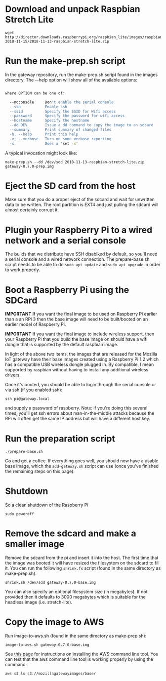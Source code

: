 # Download and unpack Raspbian Stretch Lite
```
wget http://director.downloads.raspberrypi.org/raspbian_lite/images/raspbian_lite-2018-11-15/2018-11-13-raspbian-stretch-lite.zip
```

# Run the make-prep.sh script

In the gateway repository, run the make-prep.sh script found in the images directory. The --help option will show all of the available options:
```make-prep.sh [OPTION] img-file prep-file

where OPTION can be one of:

  --noconsole     Don't enable the serial console
  --ssh           Enable ssh
  --ssid          Specify the SSID for Wifi access
  --password      Specify the password for wifi access
  --hostname      Specify the hostname
  --dd DEV        Issue a dd command to copy the image to an sdcard
  --summary       Print summary of changed files
  -h, --help      Print this help
  -v, --verbose   Turn on some verbose reporting
  -x              Does a 'set -x'
```
A typical invocation might look like:
```
make-prep.sh --dd /dev/sdd 2018-11-13-raspbian-stretch-lite.zip gateway-0.7.0-prep.img
```

# Eject the SD card from the host

Make sure that you do a proper eject of the sdcard and wait for unwritten data to be written. The root partition is EXT4 and just pulling the sdcard will almost certainly corrupt it.

# Plugin your Raspberry Pi to a wired network and a serial console

The builds that we distribute have SSH disablked by default, so you'll need a serial console and a wired network connection. The prepare-base.sh script needs to be able to do `sudo apt update` and `sudo apt upgrade` in order to work properly.

# Boot a Raspberry Pi using the SDCard

**IMPORTANT** If you want the final image to be used on Raspberry Pi earlier than a an RPi 3 then the base image will need to be built/booted on an earlier model of Raspberry Pi.

**IMPORTANT** If you want the final image to include wireless support, then your Raspberry Pi that you build the base image on should have a wifi dongle that is supported by the default raspbian image.

In light of the above two items, the images that are released for the Mozilla IoT gateway have their base images created using a Raspberry Pi 1.2 which has a compatible USB wireless dongle plugged in. By compatible, I mean supported by raspbian without having to install any additional wireless drivers.

Once it's booted, you should be able to login through the serial console or via ssh (if you enabled ssh):
```
ssh pi@gateway.local
```
and supply a password of raspberry. Note: if you're doing this several times, you'll get ssh errors about man-in-the-middle attacks because the RPi will often get the same IP address but will have a different host key.

# Run the preparation script

```
./prepare-base.sh
```
Go and get a coffee. If everything goes well, you should now have a usable base image, which the `add-gateway.sh` script can use (once you've finished the remaining steps on this page).

# Shutdown

So a clean shutdown of the Raspberry Pi
```
sudo poweroff
```
# Remove the sdcard and make a smaller image

Remove the sdcard from the pi and insert it into the host. The first time that the image was booted it will have resized the filesystem on the sdcard to fill it. You can run the following `shrink.fs` script (found in the same directory as make-prep.sh).

```
shrink.sh /dev/sdd gateway-0.7.0-base.img
```

You can also specify an optional filesystem size (in megabytes). If not provided then it defaults to 3000 megabytes which is suitable for the headless image (i.e. stretch-lite).

# Copy the image to AWS

Run image-to-aws.sh (found in the same directory as make-prep.sh):
```
image-to-aws.sh gateway-0.7.0-base.img
```

See [this page](https://docs.aws.amazon.com/cli/latest/userguide/installing.html) for instructions on installing the AWS command line tool. You can test that the aws command line tool is working properly by using the command:
```
aws s3 ls s3://mozillagatewayimages/base/
```
